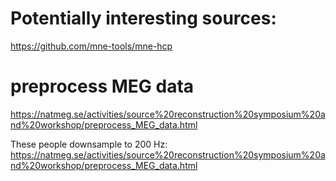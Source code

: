 # Potentially interesting sources:
https://github.com/mne-tools/mne-hcp

# preprocess MEG data
https://natmeg.se/activities/source%20reconstruction%20symposium%20and%20workshop/preprocess_MEG_data.html

These people downsample to 200 Hz:
https://natmeg.se/activities/source%20reconstruction%20symposium%20and%20workshop/preprocess_MEG_data.html